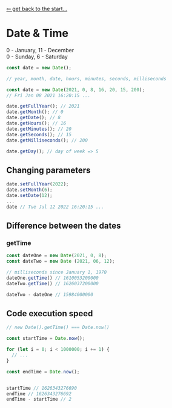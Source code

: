 [&#8678; get back to the start...](./readme.md)
# Date & Time

0 - January, 11 - December  
0 - Sunday, 6 - Saturday

```js
const date = new Date();
```

```js
// year, month, date, hours, minutes, seconds, milliseconds

const date = new Date(2021, 0, 8, 16, 20, 15, 200);
// Fri Jan 08 2021 16:20:15 ...

date.getFullYear(); // 2021
date.getMonth(); // 0
date.getDate(); // 8
date.getHours(); // 16
date.getMinutes(); // 20
date.getSeconds(); // 15
date.getMilliseconds(); // 200

date.getDay(); // day of week => 5
```

## Changing parameters

```js
date.setFullYear(2022);
date.setMonth(6);
date.setDate(12);
...
date // Tue Jul 12 2022 16:20:15 ...
```

## Difference between the dates

### getTime

```js
const dateOne = new Date(2021, 0, 8);
const dateTwo = new Date (2021, 06, 12);

// milliseconds since January 1, 1970
dateOne.getTime() // 1610053200000
dateTwo.getTime() // 1626037200000

dateTwo - dateOne // 15984000000
```

## Code execution speed

```js
// new Date().getTime() === Date.now()

const startTime = Date.now();

for (let i = 0; i < 1000000; i += 1) {
  // ...
}

const endTime = Date.now();


startTime // 1626343276690
endTime // 1626343276692
endTime - startTime // 2
```